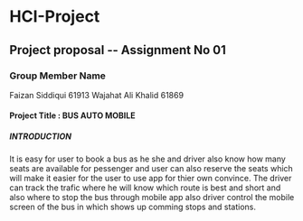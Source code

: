 # HCI-Project

## Project proposal -- Assignment No 01

### Group Member Name
Faizan Siddiqui 61913
Wajahat Ali Khalid 61869

#### Project Title : BUS AUTO MOBILE


##### INTRODUCTION
It is easy for user to book a bus as he she and driver also know how many seats are available for pessenger and user can also reserve the seats which will make it easier for the user to use app for thier own convince. The driver can track the trafic where he will know which route is best and short and also where to stop the bus through mobile app also driver control the mobile screen of the bus in which shows up comming stops and stations.



